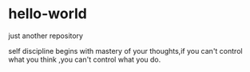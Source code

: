 # hello-world
just another repository

self discipline begins with mastery of your thoughts,if you can't control what you think ,you can't control what you do.
